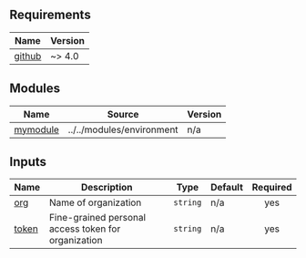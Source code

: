 <!-- BEGIN_TF_DOCS -->
## Requirements

| Name | Version |
|------|---------|
| <a name="requirement_github"></a> [github](#requirement\_github) | ~> 4.0 |

## Modules

| Name | Source | Version |
|------|--------|---------|
| <a name="module_mymodule"></a> [mymodule](#module\_mymodule) | ../../modules/environment | n/a |

## Inputs

| Name | Description | Type | Default | Required |
|------|-------------|------|---------|:--------:|
| <a name="input_org"></a> [org](#input\_org) | Name of organization | `string` | n/a | yes |
| <a name="input_token"></a> [token](#input\_token) | Fine-grained personal access token for organization | `string` | n/a | yes |
<!-- END_TF_DOCS -->